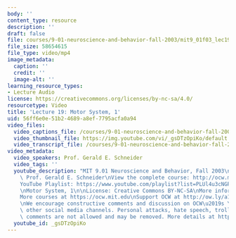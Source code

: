 ```yaml
---
body: ''
content_type: resource
description: ''
draft: false
file: courses/9-01-neuroscience-and-behavior-fall-2003/mit9_01f03_lec19_360p_16_9.mp4
file_size: 58654615
file_type: video/mp4
image_metadata:
  caption: ''
  credit: ''
  image-alt: ''
learning_resource_types:
- Lecture Audio
license: https://creativecommons.org/licenses/by-nc-sa/4.0/
resourcetype: Video
title: 'Lecture 19: Motor System, 1'
uid: 56ff6e0e-51b2-4689-a8ef-7795acfa0a94
video_files:
  video_captions_file: /courses/9-01-neuroscience-and-behavior-fall-2003/1d0fd2fM7zK6JhDTNC7I389GnwoSruYwM_transcript.webvtt
  video_thumbnail_file: https://img.youtube.com/vi/_gsDTzOpiKo/default.jpg
  video_transcript_file: /courses/9-01-neuroscience-and-behavior-fall-2003/1d0fd2fM7zK6JhDTNC7I389GnwoSruYwM_transcript.pdf
video_metadata:
  video_speakers: Prof. Gerald E. Schneider
  video_tags: ''
  youtube_description: "MIT 9.01 Neuroscience and Behavior, Fall 2003\nInstructor:\
    \ Prof. Gerald E. Schneider\nView the complete course: http://ocw.mit.edu/courses/brain-and-cognitive-sciences/9-01-neuroscience-and-behavior-fall-2003\n\
    YouTube Playlist: https://www.youtube.com/playlist?list=PLUl4u3cNGP63U7FmbKD9KClb-94dyPJim\n\
    \nMotor System, 1\n\nLicense: Creative Commons BY-NC-SA\nMore information at https://ocw.mit.edu/terms\n\
    More courses at https://ocw.mit.edu\nSupport OCW at http://ow.ly/a1If50zVRlQ\n\
    \nWe encourage constructive comments and discussion on OCW\u2019s YouTube and\
    \ other social media channels. Personal attacks, hate speech, trolling, and inappropriate\
    \ comments are not allowed and may be removed. More details at https://ocw.mit.edu/comments."
  youtube_id: _gsDTzOpiKo
---
```

